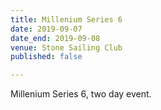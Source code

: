 ```yaml
---
title: Millenium Series 6
date: 2019-09-07
date_end: 2019-09-08
venue: Stone Sailing Club
published: false

---
```

Millenium Series 6, two day event.